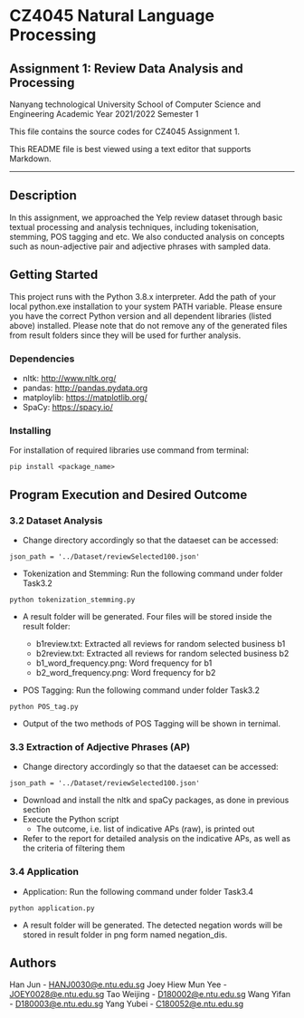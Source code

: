 # CZ4045 Natural Language Processing
## Assignment 1: Review Data Analysis and Processing

Nanyang technological University
School of Computer Science and Engineering
Academic Year 2021/2022 Semester 1

This file contains the source codes for CZ4045 Assignment 1.

This README file is best viewed using a text editor that supports Markdown.

---

## Description

In this assignment, we approached the Yelp review dataset through basic textual processing and analysis techniques, including tokenisation, stemming, POS tagging and etc. We also conducted analysis on concepts such as noun-adjective pair and adjective phrases with sampled data.

## Getting Started
This project runs with the Python 3.8.x interpreter. Add the path of your local python.exe installation to your system PATH variable. Please ensure you have the correct Python version and all dependent libraries (listed above) installed. Please note that do not remove any of the generated files from result folders since they will be used for further analysis.

### Dependencies

* nltk: http://www.nltk.org/
* pandas: http://pandas.pydata.org
* matploylib: https://matplotlib.org/
* SpaCy: https://spacy.io/ 

### Installing

For installation of required libraries use command from terminal:
```
pip install <package_name>
``` 

## Program Execution and Desired Outcome

### 3.2 Dataset Analysis
* Change directory accordingly so that the dataeset can be accessed:
```
json_path = '../Dataset/reviewSelected100.json' 
``` 
* Tokenization and Stemming: Run the following command under folder Task3.2
```
python tokenization_stemming.py
```

* A result folder will be generated. Four files will be stored inside the result folder:
    * b1review.txt: Extracted all reviews for random selected business b1
    * b2review.txt: Extracted all reviews for random selected business b2
    * b1_word_frequency.png: Word frequency for b1
    * b2_word_frequency.png: Word frequency for b2


* POS Tagging: Run the following command under folder Task3.2
```
python POS_tag.py
```
* Output of the two methods of POS Tagging will be shown in ternimal. 

### 3.3 Extraction of Adjective Phrases (AP)
* Change directory accordingly so that the dataeset can be accessed:
```
json_path = '../Dataset/reviewSelected100.json' 
``` 
* Download and install the nltk and spaCy packages, as done in previous section
* Execute the Python script
    * The outcome, i.e. list of indicative APs (raw), is printed out
* Refer to the report for detailed analysis on the indicative APs, as well as the criteria of filtering them

### 3.4 Application
* Application: Run the following command under folder Task3.4
```
python application.py
```
* A result folder will be generated. The detected negation words will be stored in result folder in png form named negation_dis. 

## Authors
Han Jun - HANJ0030@e.ntu.edu.sg
Joey Hiew Mun Yee - JOEY0028@e.ntu.edu.sg
Tao Weijing - D180002@e.ntu.edu.sg
Wang Yifan - D180003@e.ntu.edu.sg
Yang Yubei - C180052@e.ntu.edu.sg

